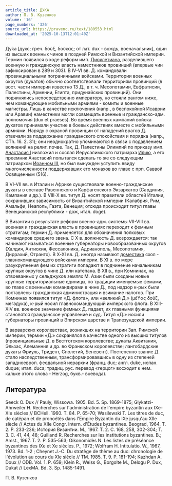 ```yaml
---
article_title: ДУКА
author: П. В. Кузенков
volume: '16'
page_numbers: '326'
source_url: https://pravenc.ru/text/180553.html
downloaded_at: '2025-10-13T12:01:40Z'
---
```


Ду́ка [дукс; греч. δούξ, δούκας; от лат. dux - вождь, военачальник], один из высших военных чинов в поздней Римской и Византийской империи. Термин появился в ходе реформ имп. [Диоклетиана](https://pravenc.ru/text/ДИОКЛЕТИАН.html), разделившего военную и гражданскую власть наместников провинций (впервые чин зафиксирован в 289 и 303). В IV-VI вв. Д. командовали провинциальными пограничными войсками. Территории военных округов (дукатов) обычно соответствовали территориям провинций (в вост. части империи известно 13 Д., в т. ч. Месопотамии, Евфратисии, Палестины, Армении, Египта, придунайских провинций). Они подчинялись непосредственно императору, но стояли рангом ниже, чем командующие мобильными армиями - комиты и военные магистры. Лишь в качестве исключения (напр., в беспокойной Исаврии или Аравии) наместники могли совмещать военные и гражданско-адм. полномочия (dux et praeses). Во время военных кампаний войска дукатов принимали участие в боевых действиях вместе с мобильными армиями. Наряду с охраной провинции от нападений врагов Д. отвечали за поддержание гражданского спокойствия и порядка (напр., CTh. 16. 2. 31); они неоднократно упоминаются в связи с подавлением волнений на религ. почве. Так, Д. Палестины Олимпий по приказу имп. [Анастасия I](<https://pravenc.ru/text/Анастасия I.html>) низложил и сослал Иерусалимского патриарха [Илию](https://pravenc.ru/text/Илию.html), а его преемник Анастасий попытался сделать то же со следующим патриархом [Иоанном III](<https://pravenc.ru/text/Иоанном III.html>), но был вынужден уступить ввиду многочисленности поддержавших его монахов во главе с прп. Саввой Освященным (516).

В VI-VII вв. в Италии и Африке существовали военно-гражданские дукаты в составе Равеннского и Карфагенского Экзархатов (Сардиния, Кампания и др.). В VIII-X вв. титул Д. носят правители областей Италии, сохранивших зависимость от Византийской империи (Калабрия, Рим, Амальфи, Неаполь, Гаэта, Венеция; отсюда происходит титул главы Венецианской республики - дож, итал. doge).

В Византии в результате реформ военно-адм. системы VII-VIII вв. военная и гражданская власть в провинциях переходит к фемным стратигам; термин Д. применяется для обозначения полковых командиров среднего звена. С X в. должность Д. возрождается: так начинают называться военные губернаторы новообразованных округов (Халдия, Антиохия, Фессалоника, Адрианополь, Месопотамия, Диррахий, Отранто). В X-XI вв. Д. иногда называют [доместика](https://pravenc.ru/text/доместика.html) схол - главнокомандующего войсками империи. В XI в. по мере разукрупнения фем их стратиги попадают в подчинение начальникам крупных округов в чине Д. или катепана. В XII в., при Комнинах, на отвоеванных у сельджуков землях М. Азии были созданы новые крупные территориальные единицы, по традиции именуемые фемами, во главе с военными командирами в чине Д., под надзор к-рых были поставлены гражданская администрация и взимание налогов. При Комнинах появился титул «Д. флота», или «великий Д.» (μέϒας δούξ, мегадука), к-рый носил главнокомандующий имперского флота. В XIII-XIV вв. военное значение фемных Д. падает, их главными функциями становятся гражданское управление и суд. Титул «Д.» носили губернаторы провинций в Эпирском царстве и Трапезундской империи.

В варварских королевствах, возникших на территории Зап. Римской империи, термин «Д.» сохранялся в качестве одного из высших титулов (провинциальные Д. в Вестготском королевстве; дукаты Аквитания, Эльзас, Алеманния и др. во Франкском королевстве; лангобардские дукаты Фриуль, Тридент, Сполетий, Беневент). Постепенно звание Д. стало наследственным, трансформировавшись в одну из степеней западноевроп. феодальной иерархии (франц. duc; англ. duke, испан. duque; итал. duca; традиц. рус. перевод «герцог» восходит к нем. кальке этого слова - Herzog, букв.- воевода).

## Литература

Seeck O. Dux // Pauly, Wissowa. 1905. Bd. 5. Sp. 1869-1875; Glykatzi-Ahrweiler H. Recherches sur l'administration de l'empire byzantin aux IXe-XIe siècles // BCHell. 1960. T. 84. P. 65-70; Wasilewski T. Les titres de duc, de catépan et de pronoétès dans l'Empire Byzantin du IXe jusqu'au XIIe siècle // Actes du XIIe Congr. Intern. d'Études byzantines. Beograd, 1964. T. 2. P. 233-236; История Византии. М., 1967. Т. 2. С. 168, 258, 302-304; Т. 3. С. 41, 44, 48; Guilland R. Recherches sur les institutions byzantines. B.; Amst., 1967. T. 2. P. 535-563; Oikonomidès N. Les listes de préséance byzantines des IXe et Xe siècles. P., 1972; Wolfram H. Intitulatio. W., 1967, 1973. Bd. 1-2 ; Cheynet J.-C. Du stratège de thème au duc: chronologie de l'évolution au cours du XIe siècle // TM. 1985. T. 9. P. 181-194; Kazhdan A. Doux // ODB. Vol. 1. P. 659; Klein R., Weiss G., Borgolte M., Delogu P. Dux, Dukat // LexMA. Bd. 3. Sp. 1485-1491.

П. В. Кузенков
